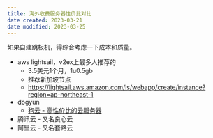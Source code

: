 ```yaml
---
title: 海外收费服务器性价比对比
date created: 2023-03-21
date modified: 2023-03-25
---
```


如果自建跳板机，得综合考虑一下成本和质量。

- aws lightsail，v2ex上最多人推荐的
	- 3.5美元1个月，1u0.5gb
	- 推荐新加坡节点
	- https://lightsail.aws.amazon.com/ls/webapp/create/instance?region=ap-northeast-1
- dogyun
	- [狗云 - 高性价比的云服务器](https://www.dogyun.com)
- 腾讯云 - 又名良心云
- 阿里云 - 又名套路云
